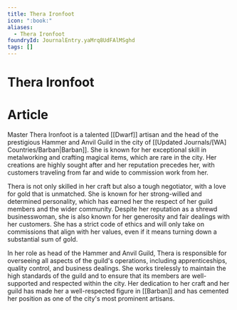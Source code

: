 ```yaml
---
title: Thera Ironfoot
icon: ":book:"
aliases:
  - Thera Ironfoot
foundryId: JournalEntry.yaMrq8UdFAlMSghd
tags: []
---
```


# Thera Ironfoot

# Article
Master Thera Ironfoot is a talented [[Dwarf]] artisan and the head of the prestigious Hammer and Anvil Guild in the city of [[Updated Journals/[WA] Countries/Barban|Barban]]. She is known for her exceptional skill in metalworking and crafting magical items, which are rare in the city. Her creations are highly sought after and her reputation precedes her, with customers traveling from far and wide to commission work from her.

Thera is not only skilled in her craft but also a tough negotiator, with a love for gold that is unmatched. She is known for her strong-willed and determined personality, which has earned her the respect of her guild members and the wider community. Despite her reputation as a shrewd businesswoman, she is also known for her generosity and fair dealings with her customers. She has a strict code of ethics and will only take on commissions that align with her values, even if it means turning down a substantial sum of gold.

In her role as head of the Hammer and Anvil Guild, Thera is responsible for overseeing all aspects of the guild's operations, including apprenticeships, quality control, and business dealings. She works tirelessly to maintain the high standards of the guild and to ensure that its members are well-supported and respected within the city. Her dedication to her craft and her guild has made her a well-respected figure in [[Barban]] and has cemented her position as one of the city's most prominent artisans.
